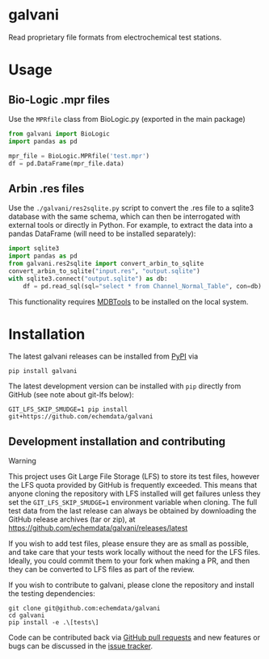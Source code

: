galvani
=======

<!---
SPDX-FileCopyrightText: 2013-2020 Christopher Kerr, Peter Attia

SPDX-License-Identifier: GPL-3.0-or-later
-->

Read proprietary file formats from electrochemical test stations.

# Usage

## Bio-Logic .mpr files

Use the `MPRfile` class from BioLogic.py (exported in the main package)

```python
from galvani import BioLogic
import pandas as pd

mpr_file = BioLogic.MPRfile('test.mpr')
df = pd.DataFrame(mpr_file.data)
```

## Arbin .res files

Use the `./galvani/res2sqlite.py` script to convert the .res file to a sqlite3 database with the same schema, which can then be interrogated with external tools or directly in Python.
For example, to extract the data into a pandas DataFrame (will need to be installed separately):

```python
import sqlite3
import pandas as pd
from galvani.res2sqlite import convert_arbin_to_sqlite
convert_arbin_to_sqlite("input.res", "output.sqlite")
with sqlite3.connect("output.sqlite") as db:
    df = pd.read_sql(sql="select * from Channel_Normal_Table", con=db)
```

This functionality requires [MDBTools](https://github.com/mdbtools/mdbtools) to be installed on the local system.

# Installation

The latest galvani releases can be installed from [PyPI](https://pypi.org/project/galvani/) via

```shell
pip install galvani
```

The latest development version can be installed with `pip` directly from GitHub (see note about git-lfs below):

```shell
GIT_LFS_SKIP_SMUDGE=1 pip install git+https://github.com/echemdata/galvani
```

## Development installation and contributing 

> [!WARNING]
> 
> This project uses Git Large File Storage (LFS) to store its test files,
> however the LFS quota provided by GitHub is frequently exceeded. 
> This means that anyone cloning the repository with LFS installed will get
> failures unless they set the `GIT_LFS_SKIP_SMUDGE=1` environment variable when
> cloning. 
> The full test data from the last release can always be obtained by
> downloading the GitHub release archives (tar or zip), at
> https://github.com/echemdata/galvani/releases/latest
>
> If you wish to add test files, please ensure they are as small as possible,
> and take care that your tests work locally without the need for the LFS files.
> Ideally, you could commit them to your fork when making a PR, and then they
> can be converted to LFS files as part of the review.

If you wish to contribute to galvani, please clone the repository and install the testing dependencies:

```shell
git clone git@github.com:echemdata/galvani
cd galvani
pip install -e .\[tests\]
```

Code can be contributed back via [GitHub pull requests](https://github.com/echemdata/galvani/pulls) and new features or bugs can be discussed in the [issue tracker](https://github.com/echemdata/galvani/issues).

